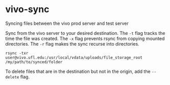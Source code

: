 # vivo-sync
Syncing files between the vivo prod server and test server

Sync from the vivo server to your desired destination. The `-t` flag tracks the time the file was created. The `-x` flag prevents rsync from copying mounted directories. The `-r` flag makes the sync recurse into directories.

`rsync -txr user@vivo.ufl.edu:/usr/local/vdata/uploads/file_storage_root /my/path/to/synced/folder`

To delete files that are in the destination but not in the origin, add the `--delete` flag.
